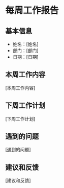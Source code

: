 # 每周工作报告

## 基本信息

- 姓名：[姓名]
- 部门：[部门]
- 日期：[日期]

## 本周工作内容

[本周工作内容]

## 下周工作计划

[下周工作计划]

## 遇到的问题

[遇到的问题]

## 建议和反馈

[建议和反馈]
